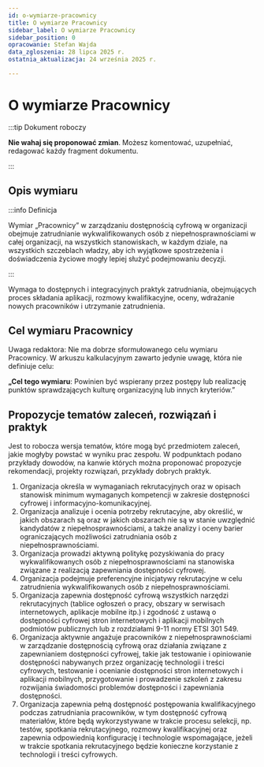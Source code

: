 ```yaml
---
id: o-wymiarze-pracownicy
title: O wymiarze Pracownicy
sidebar_label: O wymiarze Pracownicy
sidebar_position: 0
opracowanie: Stefan Wajda
data_zgloszenia: 28 lipca 2025 r.
ostatnia_aktualizacja: 24 września 2025 r.

---
```


# O wymiarze Pracownicy

:::tip Dokument roboczy

**Nie wahaj się proponować zmian**. Możesz komentować, uzupełniać, redagować każdy fragment dokumentu.

:::

## Opis wymiaru

:::info Definicja

Wymiar „Pracownicy” w zarządzaniu dostępnością cyfrową w organizacji obejmuje zatrudnianie wykwalifikowanych osób z&nbsp;niepełnosprawnościami w całej organizacji, na wszystkich stanowiskach, w każdym dziale, na wszystkich szczeblach władzy, aby ich wyjątkowe spostrzeżenia i doświadczenia życiowe mogły lepiej służyć podejmowaniu decyzji.

:::

Wymaga to dostępnych i integracyjnych praktyk zatrudniania, obejmujących proces składania aplikacji, rozmowy kwalifikacyjne, oceny, wdrażanie nowych pracowników i utrzymanie zatrudnienia.

## Cel wymiaru Pracownicy

Uwaga redaktora: Nie ma dobrze sformułowanego celu wymiaru Pracownicy. W arkuszu kalkulacyjnym zawarto jedynie uwagę, która nie definiuje celu:

**„Cel tego wymiaru**: Powinien być wspierany przez postępy lub realizację punktów sprawdzających kulturę organizacyjną lub innych kryteriów.”


## Propozycje tematów zaleceń, rozwiązań i praktyk

Jest to robocza wersja tematów, które mogą być przedmiotem zaleceń, jakie mogłyby powstać w wyniku prac zespołu. W podpunktach podano przykłady dowodów, na kanwie których można proponować propozycje rekomendacji, projekty rozwiązań, przykłady dobrych praktyk.

1. Organizacja określa w wymaganiach rekrutacyjnych oraz w opisach stanowisk minimum wymaganych kompetencji w zakresie dostępności cyfrowej i informacyjno-komunikacyjnej.
2. Organizacja analizuje i ocenia potrzeby rekrutacyjne, aby określić, w jakich obszarach są oraz w jakich obszarach nie są w stanie uwzględnić kandydatów z niepełnosprawnościami, a także analizy i oceny barier ograniczających możliwości zatrudniania osób z niepełnosprawnościami.
3. Organizacja prowadzi aktywną politykę pozyskiwania do pracy wykwalifikowanych osób z niepełnosprawnościami na stanowiska związane z realizacją zapewniania dostępności cyfrowej.
4. Organizacja podejmuje preferencyjne inicjatywy rekrutacyjne w celu zatrudnienia wykwalifikowanych osób z niepełnosprawnościami.
5. Organizacja zapewnia dostępność cyfrową wszystkich narzędzi rekrutacyjnych (tablice ogłoszeń o pracy, obszary w serwisach internetowych, aplikacje mobilne itp.) i zgodność z ustawą o dostępności cyfrowej stron internetowych i aplikacji mobilnych podmiotów publicznych lub z rozdziałami 9-11 normy ETSI 301 549.
6. Organizacja aktywnie angażuje pracowników z niepełnosprawnościami w zarządzanie dostępnością cyfrową oraz działania związane z zapewnianiem dostępności cyfrowej, takie jak testowanie i opiniowanie dostępności nabywanych przez organizację technologii i treści cyfrowych, testowanie i ocenianie dostępności stron internetowych i aplikacji mobilnych, przygotowanie i prowadzenie szkoleń z zakresu rozwijania świadomości problemów dostępności i zapewniania dostępności.
7. Organizacja zapewnia pełną dostępność postępowania kwalifikacyjnego podczas zatrudniania pracowników, w tym dostępność cyfrową materiałów, które będą wykorzystywane w trakcie procesu selekcji, np. testów, spotkania rekrutacyjnego, rozmowy kwalifikacyjnej oraz zapewnia odpowiednią konfigurację i technologie wspomagające, jeżeli w trakcie spotkania rekrutacyjnego będzie konieczne korzystanie z technologii i treści cyfrowych.	